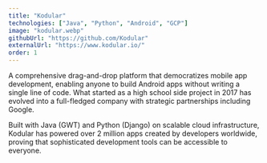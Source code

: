 ```yaml
---
title: "Kodular"
technologies: ["Java", "Python", "Android", "GCP"]
image: "kodular.webp"
githubUrl: "https://github.com/Kodular"
externalUrl: "https://www.kodular.io/"
order: 1
---
```


A comprehensive drag-and-drop platform that democratizes mobile app development, enabling anyone to build Android apps
without writing a single line of code. What started as a high school side project in 2017 has evolved into a
full-fledged company with strategic partnerships including Google.

Built with Java (GWT) and Python (Django) on scalable cloud infrastructure, Kodular has powered over 2 million apps
created by developers worldwide, proving that sophisticated development tools can be accessible to everyone.
